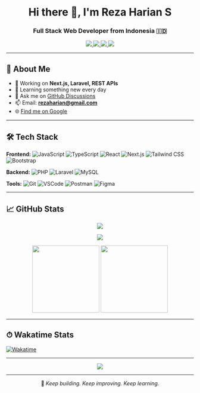 <h1 align="center">Hi there 👋, I'm Reza Harian S</h1>
<h3 align="center">Full Stack Web Developer from Indonesia 🇮🇩</h3>

<p align="center">
  <a href="https://rezaharian.com" target="_blank">
    <img src="https://img.shields.io/badge/Portfolio-RezaHarian.com-DC143C?style=for-the-badge&logo=google-chrome&logoColor=white" />
  </a>
  <a href="https://linkedin.com/in/reza-harian-saputra-08bbb8178" target="_blank">
    <img src="https://img.shields.io/badge/LinkedIn-Connect-0077B5?style=for-the-badge&logo=linkedin&logoColor=white" />
  </a>
  <a href="https://twitter.com/rezaharian_dev" target="_blank">
    <img src="https://img.shields.io/badge/Twitter-Follow-1DA1F2?style=for-the-badge&logo=twitter&logoColor=white" />
  </a>
  <a href="https://instagram.com/rezaharian_dev" target="_blank">
    <img src="https://img.shields.io/badge/Instagram-Follow-E4405F?style=for-the-badge&logo=instagram&logoColor=white" />
  </a>
</p>

---

## 🚀 About Me

- 🔭 Working on **Next.js, Laravel, REST APIs**
- 🌱 Learning something new every day
- 💬 Ask me on [GitHub Discussions](https://github.com/rezaharian)
- 📫 Email: **rezaharian@gmail.com**
- 🌐 [Find me on Google](https://www.google.com/search?q=Reza+Harian)

---

## 🛠 Tech Stack

**Frontend:**
![JavaScript](https://img.shields.io/badge/JavaScript-black?style=flat-square&logo=javascript)
![TypeScript](https://img.shields.io/badge/TypeScript-black?style=flat-square&logo=typescript)
![React](https://img.shields.io/badge/React-black?style=flat-square&logo=react)
![Next.js](https://img.shields.io/badge/Next.js-black?style=flat-square&logo=next.js)
![Tailwind CSS](https://img.shields.io/badge/TailwindCSS-black?style=flat-square&logo=tailwind-css)
![Bootstrap](https://img.shields.io/badge/Bootstrap-black?style=flat-square&logo=bootstrap)

**Backend:**
![PHP](https://img.shields.io/badge/PHP-black?style=flat-square&logo=php)
![Laravel](https://img.shields.io/badge/Laravel-black?style=flat-square&logo=laravel)
![MySQL](https://img.shields.io/badge/MySQL-black?style=flat-square&logo=mysql)

**Tools:**
![Git](https://img.shields.io/badge/Git-black?style=flat-square&logo=git)
![VSCode](https://img.shields.io/badge/VSCode-black?style=flat-square&logo=visual-studio-code)
![Postman](https://img.shields.io/badge/Postman-black?style=flat-square&logo=postman)
![Figma](https://img.shields.io/badge/Figma-black?style=flat-square&logo=figma)

---

## 📈 GitHub Stats

<p align="center">
  <img src="https://github-readme-streak-stats.herokuapp.com/?user=rezaharian&theme=tokyonight&hide_border=true" />
</p>

<p align="center">
  <img src="https://github-profile-summary-cards.vercel.app/api/cards/profile-details?username=rezaharian&theme=tokyonight" />
</p>

<p align="center">
  <img src="https://denvercoder1-github-readme-stats.vercel.app/api?username=rezaharian&show_icons=true&theme=tokyonight&hide_border=true" height="180" />
  <img src="https://denvercoder1-github-readme-stats.vercel.app/api/top-langs/?username=rezaharian&layout=compact&langs_count=8&theme=tokyonight&hide_border=true" height="180" />
</p>

---

## ⏱ Wakatime Stats

[![Wakatime](https://wakatime.com/badge/user/eebb3dd8-d9b2-40de-9b88-6fd6cac99dbc.svg)](https://wakatime.com/@eebb3dd8-d9b2-40de-9b88-6fd6cac99dbc)

---

<p align="center">
  <img src="https://komarev.com/ghpvc/?username=rezaharian&label=Profile+Views&color=0e75b6&style=flat" />
</p>

---

<p align="center">
  🧠 <i>Keep building. Keep improving. Keep learning.</i>
</p>
